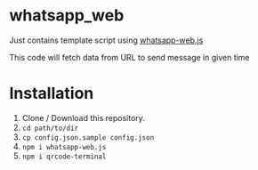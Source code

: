 # whatsapp_web

Just contains template script using <a href="https://github.com/pedroslopez/whatsapp-web.js">whatsapp-web.js</a>

This code will fetch data from URL to send message in given time

# Installation
1. Clone / Download this repository.
2. <code>cd path/to/dir</code>
3. <code>cp config.json.sample config.json</code>
4. <code>npm i whatsapp-web.js</code>
4. <code>npm i qrcode-terminal</code>